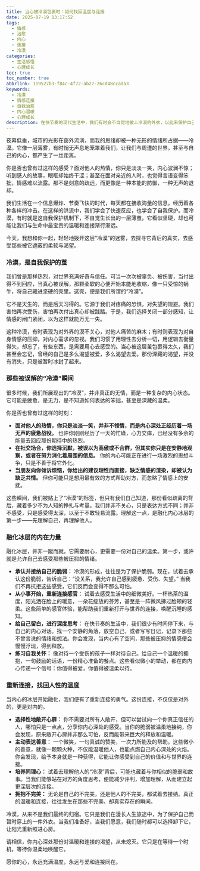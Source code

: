 ```yaml
---
title: 当心被冷漠包裹时：如何找回温度与连接
date: 2025-07-19 13:17:52
tags:
  - 情感
  - 治愈
  - 内心
  - 连接
  - 冷漠
categories:
  - 生活感悟
  - 心理成长
toc: true
toc_number: true
abbrlink: 119527b3-f84c-4f72-ab27-26cd48ccada3
keywords:
  - 冷漠
  - 情感连接
  - 自我治愈
  - 内心温暖
  - 心理成长
description: 在快节奏的现代生活中，我们有时会不自觉地披上冷漠的外衣，以此来保护自己。但这份看似坚硬的铠甲，也可能让我们与世界的温暖渐行渐远。本文将深入探讨冷漠背后的心理机制，并分享如何一步步卸下防备，重新感受爱与连接，让内心重焕生机。
---
```


夜幕低垂，城市的光影在窗外流淌，而我的思绪却被一种无形的情绪所占据——冷漠。它像一层薄雾，有时悄无声息地笼罩着我们，让我们与周遭的世界，甚至与自己的内心，都产生了一丝距离。

你是否也曾有过这样的感受？面对他人的热情，你只是淡淡一笑，内心波澜不惊；听到感人的故事，眼眶却始终干涩；甚至在面对亲近的人时，也觉得言语变得笨拙，情感难以流露。那不是刻意的疏远，而更像是一种本能的防御，一种无声的退却。

我们生活在一个信息爆炸、节奏飞快的时代，每天都在接收海量的信息，经历着各种各样的冲击。在这样的洪流中，我们学会了快速反应，也学会了自我保护。而冷漠，有时就是这自我保护机制下，不自觉生长出的一层薄茧。它看似坚硬，却也可能让我们与生命中最宝贵的温暖和连接渐行渐远。

今天，我想和你一起，轻轻地拨开这层“冷漠”的迷雾，去探寻它背后的真实，去感受那些被它遮蔽的柔软与渴望。

### 冷漠，是自我保护的茧

我们曾是那样热烈，对世界充满好奇与信任。可当一次次被辜负、被伤害，当付出得不到回应，当真心被误解，那颗柔软的心便开始本能地收缩，像一只受惊的蜗牛，将自己藏进坚硬的壳里。这壳，便是我们所谓的“冷漠”。

它不是天生的，而是后天习得的。它源于我们对疼痛的恐惧，对失望的规避。我们害怕再次受伤，害怕再次付出真心却被践踏。于是，我们选择关闭一部分感知，让情感的闸门紧闭，以为这样就能万无一失。

这种冷漠，有时表现为对外界的漠不关心，对他人痛苦的麻木；有时则表现为对自身情感的压抑，对内心需求的忽视。我们习惯了用理性去分析一切，用逻辑去衡量得失，却忘了，有些东西，是需要用心去感受的。当心被这层茧包裹得太久，我们甚至会忘记，曾经的自己是多么渴望被爱，多么渴望去爱。那份深藏的渴望，并没有消失，只是被暂时冰封了起来。

### 那些被误解的“冷漠”瞬间

很多时候，我们所展现出的“冷漠”，并非真正的无情，而是一种复杂的内心状态。它可能是疲惫，是无力，是不知道如何表达的笨拙，甚至是深藏的温柔。

你是否也曾有过这样的时刻：

*   **面对他人的热情，你只是淡淡一笑，并非不领情，而是内心深处正经历着一场无声的疲惫战役。** 也许你刚刚经历了一天的忙碌，心力交瘁，已经没有多余的能量去回应那份期待中的热烈。
*   **在社交场合，你选择沉默，被误以为高傲或不合群，但其实你只是在安静地观察，或者在努力消化着周围的信息。** 你的内心可能正在进行一场激烈的思想斗争，只是不善于将它外化。
*   **当朋友向你倾诉烦恼，你给出的建议理性而直接，缺乏情感的渲染，却被认为缺乏共情。** 但你可能只是想用最有效的方式帮助对方，而忽略了情感上的安抚。

这些瞬间，我们被贴上了“冷漠”的标签，但只有我们自己知道，那份看似疏离的背后，藏着多少不为人知的挣扎与考量。我们并非不关心，只是表达方式不同；并非不感受，只是感受得太深，以至于不敢轻易流露。理解这一点，是融化内心冰层的第一步——先理解自己，再理解他人。

### 融化冰层的内在力量

融化冰层，并非一蹴而就，它需要耐心，更需要一份对自己的温柔。第一步，或许就是允许自己去感受那些被压抑的情绪。

*   **承认并接纳自己的脆弱：** 冷漠的形成，往往是为了保护脆弱。现在，试着去承认这份脆弱，告诉自己：“没关系，我允许自己感到疲惫、受伤、失望。” 当我们不再抗拒这些感受，它们反而会变得不那么可怕。
*   **从小事开始，重新连接感官：** 试着去感受生活中的细微美好。一杯热茶的温度，阳光洒在脸上的暖意，一朵花绽放的芬芳，甚至是一阵微风拂过脸颊的轻柔。这些简单的感官体验，能帮助我们重新打开与世界的连接，唤醒沉睡的感知。
*   **给自己留白，进行深度思考：** 在快节奏的生活中，我们很少有时间停下来，与自己的内心对话。找一个安静的角落，放空自己，或者写写日记，记录下那些不曾言说的情绪和想法。你会发现，当内心有了空间，那些被压抑的情感便会慢慢浮现，得到释放。
*   **练习自我关怀：** 像对待一个受伤的孩子一样对待自己。给自己一个温暖的拥抱，一句鼓励的话语，一份精心准备的餐点。这些看似微小的举动，都在向内心传递一个信号：你值得被爱，你值得被温柔以待。

### 重新连接，找回人性的温度

当内心的冰层开始融化，我们便有了重新连接的勇气。这份连接，不仅仅是对外的，更是对内的。

*   **选择性地敞开心扉：** 你不需要对所有人敞开，但可以尝试向一个你真正信任的人，哪怕只是一点点，分享你内心深处的感受。当你的脆弱被温柔地接纳，你会发现，原来敞开心扉并非那么可怕，反而能带来巨大的释放和温暖。
*   **主动表达善意：** 一个微笑，一句真诚的赞美，一次力所能及的帮助。这些微小的善意，就像一颗颗火种，不仅能温暖他人，也能点燃自己内心深处的火焰。你会发现，给予本身就是一种获得，它能让你感受到自己的价值和与世界的连接。
*   **培养同理心：** 试着去理解他人的“冷漠”背后，可能也藏着与你相似的脆弱和故事。当我们能够站在对方的角度思考，便能减少评判，增加理解，从而建立起更深层次的连接。
*   **拥抱不完美：** 无论是自己的不完美，还是他人的不完美，都试着去接纳。真正的温暖和连接，往往发生在那些不完美、却真实存在的瞬间。

冷漠，从来不是我们最终的归宿。它只是我们在漫长人生旅途中，为了保护自己而暂时穿上的一件外衣。当我们准备好，当我们愿意，我们随时都可以选择卸下它，让阳光重新照进心房。

请相信，你内心深处那份对温暖和连接的渴望，从未熄灭。它只是在等待一个时机，等待你温柔地唤醒它。

愿你的心，永远充满温度，永远与爱和连接同在。